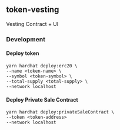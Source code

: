 ## token-vesting

Vesting Contract + UI

### Development

#### Deploy token

```
yarn hardhat deploy:erc20 \
--name <token-name> \
--symbol <token-symbol> \
--total-supply <total-supply> \
--network localhost
```

#### Deploy Private Sale Contract

```
yarn hardhat deploy:privateSaleContract \
--token <token-address>
--network localhost
```
